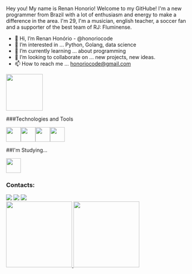 Hey you! My name is Renan Honorio! Welcome to my GitHube!
I'm a new programmer from Brazil with a lot of enthusiasm and energy to make a difference in the area. I'm 29, I'm a musician, english teacher, a soccer fan and a 
supporter of the best team of RJ: Fluminense.

- 👋 Hi, I’m Renan Honório - @honoriocode 
- 👀 I’m interested in ... Python, Golang, data science
- 🌱 I’m currently learning ... about programming
- 💞️ I’m looking to collaborate on ... new projects, new ideas.
- 📫 How to reach me ... honoriocode@gmail.com


<img src=![toonrenangihube](https://user-images.githubusercontent.com/106161895/177097889-c3e2e605-aa72-4c99-a45c-642b278f2ba3.jpeg) width="100" height="100"/>

###Technologies and Tools

<img src="https://cdn.jsdelivr.net/gh/devicons/devicon/icons/python/python-original-wordmark.svg" width="40" height="40"/><img src="https://cdn.jsdelivr.net/gh/devicons/devicon/icons/git/git-original.svg" width="40" height="40"/><img src="https://cdn.jsdelivr.net/gh/devicons/devicon/icons/github/github-original-wordmark.svg" width="40" height="40"/><img src="https://cdn.jsdelivr.net/gh/devicons/devicon/icons/mysql/mysql-original-wordmark.svg" width="40" height="40"/>
                   

##I'm Studying...

<img src="https://cdn.jsdelivr.net/gh/devicons/devicon/icons/go/go-original-wordmark.svg" width="40" height="40" />
          
          
 ### Contacts:

<div>
<a href="https://instagram.com/honoriocode" target="_blank"><img src="https://img.shields.io/badge/-Instagram-%23E4405F?style=for-the-badge&logo=instagram&logoColor=white" target="_blank"></a>
<a href = "mailto:honoriocode@gmail.com"><img src="https://img.shields.io/badge/Gmail-D14836?style=for-the-badge&logo=gmail&logoColor=white" target="_blank"></a>
<a href="https://www.linkedin.com/in/renan-honorio/" target="_blank"><img src="https://img.shields.io/badge/-LinkedIn-%230077B5?style=for-the-badge&logo=linkedin&logoColor=white" target="_blank"></a>   
</div>
          


<div>
<a href="https://github.com/honoriocode">
<img height="180em" src="https://github-readme-stats.vercel.app/api/top-langs/?username=honoriocode&layout=compact&langs_count=7&theme=dracula"/>
<img height="180em" src="https://github-readme-stats.vercel.app/api?username=honoriocode&show_icons=true&theme=dracula&include_all_commits=true&count_private=true"/>
</div>
